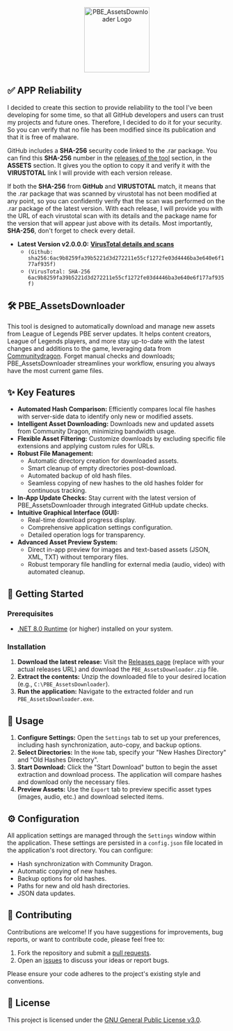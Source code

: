 <div align="center">
  <img src="https://github.com/Neinndall/PBE_AssetsDownloader/blob/main/PBE_AssetsDownloader/img/new/full_logo.ico?raw=true" alt="PBE_AssetsDownloader Logo" width="150">
</div>

## ✅ APP Reliability
I decided to create this section to provide reliability to the tool I've been developing for some time, so that all GitHub developers and users can trust my projects and future ones. Therefore, I decided to do it for your security. So you can verify that no file has been modified since its publication and that it is free of malware.

GitHub includes a **SHA-256** security code linked to the .rar package. You can find this **SHA-256** number in the [releases of the tool](https://github.com/Neinndall/PBE_AssetsDownloader/releases) section, in the **ASSETS** section. It gives you the option to copy it and verify it with the **VIRUSTOTAL** link I will provide with each version release.

If both the **SHA-256** from **GitHub** and **VIRUSTOTAL** match, it means that the .rar package that was scanned by virustotal has not been modified at any point, so you can confidently verify that the scan was performed on the .rar package of the latest version. With each release, I will provide you with the URL of each virustotal scan with its details and the package name for the version that will appear just above with its details. Most importantly, **SHA-256**, don't forget to check every detail.

*   **Latest Version v2.0.0.0:** **[VirusTotal details and scans](https://www.virustotal.com/gui/file/6ac9b8259fa39b5221d3d272211e55cf1272fe03d4446ba3e640e6f177af935f/details)** 
     *   `(Github: sha256:6ac9b8259fa39b5221d3d272211e55cf1272fe03d4446ba3e640e6f177af935f)` 
     *   `(VirusTotal: SHA-256 6ac9b8259fa39b5221d3d272211e55cf1272fe03d4446ba3e640e6f177af935f)` 

## 🛠️ PBE_AssetsDownloader

This tool is designed to automatically download and manage new assets from League of Legends PBE server updates. It helps content creators, League of Legends players, and more stay up-to-date with the latest changes and additions to the game, leveraging data from [Communitydragon](https://raw.communitydragon.org/). Forget manual checks and downloads; PBE_AssetsDownloader streamlines your workflow, ensuring you always have the most current game files.

## ✨ Key Features

*   **Automated Hash Comparison:** Efficiently compares local file hashes with server-side data to identify only new or modified assets.
*   **Intelligent Asset Downloading:** Downloads new and updated assets from Community Dragon, minimizing bandwidth usage.
*   **Flexible Asset Filtering:** Customize downloads by excluding specific file extensions and applying custom rules for URLs.
*   **Robust File Management:**
    *   Automatic directory creation for downloaded assets.
    *   Smart cleanup of empty directories post-download.
    *   Automated backup of old hash files.
    *   Seamless copying of new hashes to the old hashes folder for continuous tracking.
*   **In-App Update Checks:** Stay current with the latest version of PBE_AssetsDownloader through integrated GitHub update checks.
*   **Intuitive Graphical Interface (GUI):**
    *   Real-time download progress display.
    *   Comprehensive application settings configuration.
    *   Detailed operation logs for transparency.
*   **Advanced Asset Preview System:**
    *   Direct in-app preview for images and text-based assets (JSON, XML, TXT) without temporary files.
    *   Robust temporary file handling for external media (audio, video) with automated cleanup.

## 🚀 Getting Started

### Prerequisites

*   [.NET 8.0 Runtime](https://dotnet.microsoft.com/en-us/download/dotnet/thank-you/runtime-desktop-8.0.8-windows-x64-installer) (or higher) installed on your system.

### Installation

1.  **Download the latest release:** Visit the [Releases page](https://github.com/Neinndall/PBE_AssetsDownloader/releases) (replace with your actual releases URL) and download the `PBE_AssetsDownloader.zip` file.
2.  **Extract the contents:** Unzip the downloaded file to your desired location (e.g., `C:\PBE_AssetsDownloader`).
3.  **Run the application:** Navigate to the extracted folder and run `PBE_AssetsDownloader.exe`.

## 📖 Usage

1.  **Configure Settings:** Open the `Settings` tab to set up your preferences, including hash synchronization, auto-copy, and backup options.
2.  **Select Directories:** In the `Home` tab, specify your "New Hashes Directory" and "Old Hashes Directory".
3.  **Start Download:** Click the "Start Download" button to begin the asset extraction and download process. The application will compare hashes and download only the necessary files.
4.  **Preview Assets:** Use the `Export` tab to preview specific asset types (images, audio, etc.) and download selected items.

## ⚙️ Configuration

All application settings are managed through the `Settings` window within the application. These settings are persisted in a `config.json` file located in the application's root directory. You can configure:

*   Hash synchronization with Community Dragon.
*   Automatic copying of new hashes.
*   Backup options for old hashes.
*   Paths for new and old hash directories.
*   JSON data updates.

## 🤝 Contributing

Contributions are welcome! If you have suggestions for improvements, bug reports, or want to contribute code, please feel free to:

1.  Fork the repository and submit a [pull requests](https://github.com/Neinndall/PBE_AssetsDownloader/pulls). 
2.  Open an [issues](https://github.com/Neinndall/PBE_AssetsDownloader/issues) to discuss your ideas or report bugs.

Please ensure your code adheres to the project's existing style and conventions.

## 📄 License

This project is licensed under the [GNU General Public License v3.0](LICENSE).

